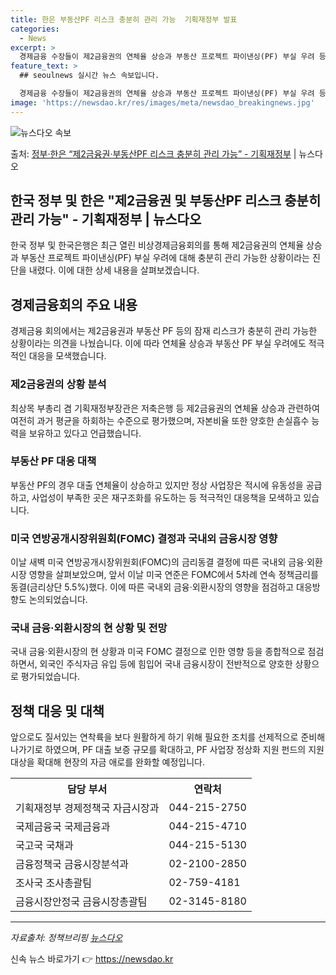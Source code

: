 ```yaml
---
title: 한은 부동산PF 리스크 충분히 관리 가능  기획재정부 발표
categories:
  - News
excerpt: >
  경제금융 수장들이 제2금융권의 연체율 상승과 부동산 프로젝트 파이낸싱(PF) 부실 우려 등 잠재 리스크에 대…
feature_text: >
  ## seoulnews 실시간 뉴스 속보입니다.

  경제금융 수장들이 제2금융권의 연체율 상승과 부동산 프로젝트 파이낸싱(PF) 부실 우려 등 잠재 리스크에 대…
image: 'https://newsdao.kr/res/images/meta/newsdao_breakingnews.jpg'
---
```


![뉴스다오 속보](https://newsdao.kr/res/images/meta/newsdao_breakingnews.jpg)

<p>출처: <a href="https://newsdao.kr/3392" rel="dofollow">정부·한은 “제2금융권·부동산PF 리스크 충분히 관리 가능” - 기획재정부</a> | 뉴스다오</p>

<h2 data-ke-size="size26">한국 정부 및 한은 "제2금융권 및 부동산PF 리스크 충분히 관리 가능" - 기획재정부 | 뉴스다오</h2>
<p data-ke-size="size16">한국 정부 및 한국은행은 최근 열린 비상경제금융회의를 통해 제2금융권의 연체율 상승과 부동산 프로젝트 파이낸싱(PF) 부실 우려에 대해 충분히 관리 가능한 상황이라는 진단을 내렸다. 이에 대한 상세 내용을 살펴보겠습니다.</p>

<h2 data-ke-size="size24">경제금융회의 주요 내용</h2>
<p data-ke-size="size16">경제금융 회의에서는 제2금융권과 부동산 PF 등의 잠재 리스크가 충분히 관리 가능한 상황이라는 의견을 나눴습니다. 이에 따라 연체율 상승과 부동산 PF 부실 우려에도 적극적인 대응을 모색했습니다.</p>

<h3 data-ke-size="size22">제2금융권의 상황 분석</h3>
<p data-ke-size="size16">최상목 부총리 겸 기획재정부장관은 저축은행 등 제2금융권의 연체율 상승과 관련하여 여전히 과거 평균을 하회하는 수준으로 평가했으며, 자본비율 또한 양호한 손실흡수 능력을 보유하고 있다고 언급했습니다.</p>

<h3 data-ke-size="size22">부동산 PF 대응 대책</h3>
<p data-ke-size="size16">부동산 PF의 경우 대출 연체율이 상승하고 있지만 정상 사업장은 적시에 유동성을 공급하고, 사업성이 부족한 곳은 재구조화를 유도하는 등 적극적인 대응책을 모색하고 있습니다.</p>

<h3 data-ke-size="size22">미국 연방공개시장위원회(FOMC) 결정과 국내외 금융시장 영향</h3>
<p data-ke-size="size16">이날 새벽 미국 연방공개시장위원회(FOMC)의 금리동결 결정에 따른 국내외 금융·외환시장 영향을 살펴보았으며, 앞서 이날 미국 연준은 FOMC에서 5차례 연속 정책금리를 동결(금리상단 5.5%)했다. 이에 따른 국내외 금융·외환시장의 영향을 점검하고 대응방향도 논의되었습니다.</p>

<h3 data-ke-size="size22">국내 금융·외환시장의 현 상황 및 전망</h3>
<p data-ke-size="size16">국내 금융·외환시장의 현 상황과 미국 FOMC 결정으로 인한 영향 등을 종합적으로 점검하면서, 외국인 주식자금 유입 등에 힘입어 국내 금융시장이 전반적으로 양호한 상황으로 평가되었습니다.</p>

<h2 data-ke-size="size24">정책 대응 및 대책</h2>
<p data-ke-size="size16">앞으로도 질서있는 연착륙을 보다 원활하게 하기 위해 필요한 조치를 선제적으로 준비해 나가기로 하였으며, PF 대출 보증 규모를 확대하고, PF 사업장 정상화 지원 펀드의 지원 대상을 확대해 현장의 자금 애로를 완화할 예정입니다.</p>

<table>
	<tr>
		<th>담당 부서</th>
		<th>연락처</th>
	</tr>
	<tr>
		<td>기획재정부 경제정책국 자금시장과</td>
		<td>044-215-2750</td>
	</tr>
	<tr>
		<td>국제금융국 국제금융과</td>
		<td>044-215-4710</td>
	</tr>
	<tr>
		<td>국고국 국채과</td>
		<td>044-215-5130</td>
	</tr>
	<tr>
		<td>금융정책국 금융시장분석과</td>
		<td>02-2100-2850</td>
	</tr>
	<tr>
		<td>조사국 조사총괄팀</td>
		<td>02-759-4181</td>
	</tr>
	<tr>
		<td>금융시장안정국 금융시장총괄팀</td>
		<td>02-3145-8180</td>
	</tr>
</table>
<hr>
<p data-ke-size="size16"><i>자료출처: 정책브리핑 <a href="https://newsdao.kr/3392">뉴스다오</a></i></p> 

신속 뉴스 바로가기 👉 <a href="https://newsdao.kr" rel="dofollow">https://newsdao.kr</a>


